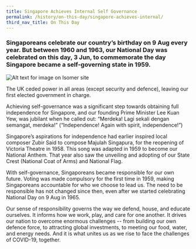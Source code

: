 ```yaml
---
title: Singapore Achieves Internal Self Governance
permalink: /history/on-this-day/singapore-achieves-internal/
third_nav_title: On This Day
---
```

### Singaporeans celebrate our country’s birthday on 9 Aug every year. But between 1960 and 1963, our National Day was celebrated on this day, 3 Jun, to commemorate the day Singapore became a self-governing state in 1959.

![Alt text for image on Isomer site](/images/onthisday_selfgovt.jpg)

The UK ceded power in all areas (except security and defence), leaving our first elected government in charge.

Achieving self-governance was a significant step towards obtaining full independence for Singapore, and our founding Prime Minister Lee Kuan Yew, was jubilant when he called out: “Merdeka! Lagi sekali dengan semangat, merdeka!” (“Independence! Again with spirit, independence!”)

Singapore’s aspirations for independence had earlier inspired local composer Zubir Said to compose Majulah Singapura, for the reopening of Victoria Theatre in 1958. This song was adapted  in 1959 to become our National Anthem. That year also saw the unveiling and adopting of our State Crest (National Coat of Arms) and National Flag.

With self-governance, Singaporeans became responsible for our own future. Voting was made compulsory for the first time in 1959, making Singaporeans accountable for who we choose to lead us. The need to be responsible has not changed since then, even after we started celebrating National Day on 9 Aug in 1965.

Our sense of responsibility governs the way we defend, house, and educate ourselves. It informs how we work, play, and care for one another. It drives our nation to overcome enormous challenges -- from building our own defence force, to attracting global investments, to meeting our food, water, and energy needs. And it is what unites us as we rise to face the challenges of COVID-19, together.